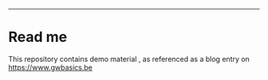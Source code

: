 ---
# Read me

This repository contains demo material , as referenced as a blog entry on https://www.gwbasics.be